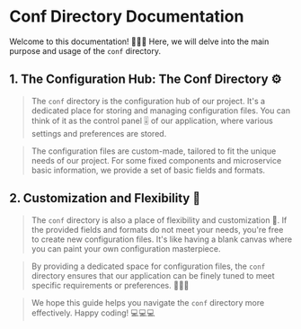 # Conf Directory Documentation

Welcome to this documentation! 🎉🎉🎉 Here, we will delve into the main purpose and usage of the `conf` directory.

## 1. The Configuration Hub: The Conf Directory ⚙️

> The `conf` directory is the configuration hub of our project. It's a dedicated place for storing and managing configuration files. You can think of it as the control panel 🎚️ of our application, where various settings and preferences are stored.

> The configuration files are custom-made, tailored to fit the unique needs of our project. For some fixed components and microservice basic information, we provide a set of basic fields and formats.

## 2. Customization and Flexibility 🎯

> The `conf` directory is also a place of flexibility and customization 🎨. If the provided fields and formats do not meet your needs, you're free to create new configuration files. It's like having a blank canvas where you can paint your own configuration masterpiece.

> By providing a dedicated space for configuration files, the `conf` directory ensures that our application can be finely tuned to meet specific requirements or preferences. 🚀🚀🚀

> We hope this guide helps you navigate the `conf` directory more effectively. Happy coding! 💻💻💻